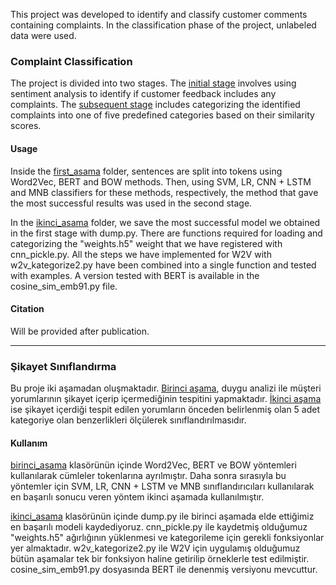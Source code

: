 This project was developed to identify and classify customer comments containing complaints. In the classification phase of the project, unlabeled data were used.
### Complaint Classification
The project is divided into two stages. The [initial stage](https://github.com/elifayanoglu/complaint-classification/tree/main/birinci_asama) involves using sentiment analysis to identify if customer feedback includes any complaints. The [subsequent stage](https://github.com/elifayanoglu/complaint-classification/tree/main/ikinci_asama) includes categorizing the identified complaints into one of five predefined categories based on their similarity scores.

#### Usage
Inside the [first_asama](https://github.com/elifayanoglu/complaint-classification/tree/main/birinci_asama) folder, sentences are split into tokens using Word2Vec, BERT and BOW methods.
Then, using SVM, LR, CNN + LSTM and MNB classifiers for these methods, respectively, the method that gave the most successful results was used in the second stage.

In the [ikinci_asama](https://github.com/elifayanoglu/complaint-classification/tree/main/ikinci_asama) folder, we save the most successful model we obtained in the first stage with dump.py.
There are functions required for loading and categorizing the "weights.h5" weight that we have registered with cnn_pickle.py.
All the steps we have implemented for W2V with w2v_kategorize2.py have been combined into a single function and tested with examples.
A version tested with BERT is available in the cosine_sim_emb91.py file.

#### Citation
Will be provided after publication.

----

### Şikayet Sınıflandırma
Bu proje iki aşamadan oluşmaktadır. [Birinci aşama](https://github.com/elifayanoglu/complaint-classification/tree/main/birinci_asama), duygu analizi ile müşteri yorumlarının şikayet içerip içermediğinin tespitini yapmaktadır.
[İkinci aşama](https://github.com/elifayanoglu/complaint-classification/tree/main/ikinci_asama) ise şikayet içerdiği tespit edilen yorumların önceden belirlenmiş olan 5 adet kategoriye olan benzerlikleri ölçülerek sınıflandırılmasıdır.

#### Kullanım
[birinci_asama](https://github.com/elifayanoglu/complaint-classification/tree/main/birinci_asama) klasörünün içinde Word2Vec, BERT ve BOW yöntemleri kullanılarak cümleler tokenlarına ayrılmıştır. 
Daha sonra sırasıyla bu yöntemler için SVM, LR, CNN + LSTM ve MNB sınıflandırıcıları kullanılarak en başarılı sonucu veren yöntem ikinci aşamada kullanılmıştır.

[ikinci_asama](https://github.com/elifayanoglu/complaint-classification/tree/main/ikinci_asama) klasörünün içinde dump.py ile birinci aşamada elde ettiğimiz en başarılı modeli kaydediyoruz.
cnn_pickle.py ile kaydetmiş olduğumuz "weights.h5" ağırlığının yüklenmesi ve kategorileme için gerekli fonksiyonlar yer almaktadır.
w2v_kategorize2.py ile W2V için uygulamış olduğumuz bütün aşamalar tek bir fonksiyon haline getirilip örneklerle test edilmiştir.
cosine_sim_emb91.py dosyasında BERT ile denenmiş versiyonu mevcuttur.

